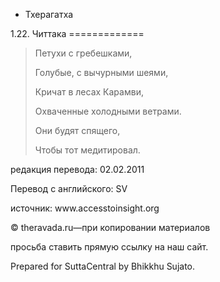 









* Тхерагатха


1\.22\. Читтака
\=\=\=\=\=\=\=\=\=\=\=\=\=




> Петухи с гребешками,  
> 
> Голубые, с вычурными шеями,  
> 
> Кричат в лесах Карамви,  
> 
> Охваченные холодными ветрами\.  
> 
> Они будят спящего,  
> 
> Чтобы тот медитировал\.



редакция перевода: 02\.02\.2011


Перевод с английского: SV


источник: www\.accesstoinsight\.org


© theravada\.ru—при копировании материалов


просьба ставить прямую ссылку на наш сайт\.


Prepared for SuttaCentral by Bhikkhu Sujato\.






